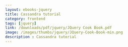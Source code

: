 ```yaml
---
layout: ebooks-jquery
title: Cassandra tutorial
category: frontend
tags: [jquery]
link: /downloads/pdf/jquery/JQuery Cook Book.pdf 
image: /images/thumbs/jquery/JQuery-Cook-Book-min.png
description : Cassandra tutorial 
---
```












